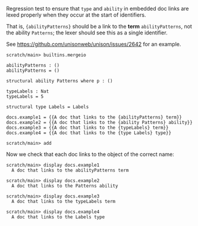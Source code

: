 Regression test to ensure that `type` and `ability` in embedded doc links are
lexed properly when they occur at the start of identifiers.

That is, `{abilityPatterns}` should be a link to the **term** `abilityPatterns`,
not the ability `Patterns`; the lexer should see this as a single identifier.

See https://github.com/unisonweb/unison/issues/2642 for an example.

``` ucm :hide
scratch/main> builtins.mergeio
```

``` unison :hide
abilityPatterns : ()
abilityPatterns = ()

structural ability Patterns where p : ()

typeLabels : Nat
typeLabels = 5

structural type Labels = Labels

docs.example1 = {{A doc that links to the {abilityPatterns} term}}
docs.example2 = {{A doc that links to the {ability Patterns} ability}}
docs.example3 = {{A doc that links to the {typeLabels} term}}
docs.example4 = {{A doc that links to the {type Labels} type}}
```

``` ucm :hide
scratch/main> add
```

Now we check that each doc links to the object of the correct name:

``` ucm
scratch/main> display docs.example1
  A doc that links to the abilityPatterns term

scratch/main> display docs.example2
  A doc that links to the Patterns ability

scratch/main> display docs.example3
  A doc that links to the typeLabels term

scratch/main> display docs.example4
  A doc that links to the Labels type

```
